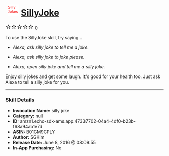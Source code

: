 # &nbsp;<img src="skill_icon" alt="SillyJoke icon" width="36"> [SillyJoke](http://alexa.amazon.com/#skills/amzn1.echo-sdk-ams.app.47337702-04a4-4df0-b23b-f68a94ab1e7d)
![0 stars](../../images/ic_star_border_black_18dp_1x.png)![0 stars](../../images/ic_star_border_black_18dp_1x.png)![0 stars](../../images/ic_star_border_black_18dp_1x.png)![0 stars](../../images/ic_star_border_black_18dp_1x.png)![0 stars](../../images/ic_star_border_black_18dp_1x.png) 0

To use the SillyJoke skill, try saying...

* *Alexa, ask silly joke to tell me a joke.*

* *Alexa, ask silly joke to joke please.*

* *Alexa, open silly joke and tell me a silly joke.*

Enjoy silly jokes and get some laugh. It's good for your health too. Just ask Alexa to tell a silly joke for you.

***

### Skill Details

* **Invocation Name:** silly joke
* **Category:** null
* **ID:** amzn1.echo-sdk-ams.app.47337702-04a4-4df0-b23b-f68a94ab1e7d
* **ASIN:** B01GM9CPLY
* **Author:** SGKim
* **Release Date:** June 8, 2016 @ 08:09:55
* **In-App Purchasing:** No
